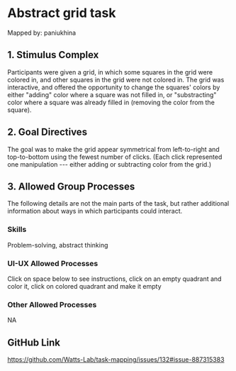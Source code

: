 # Abstract grid task

Mapped by: paniukhina 

## 1. Stimulus Complex 
Participants were given a grid, in which some squares in the grid were colored in, and other squares in the grid were not colored in. The grid was interactive, and offered the opportunity to change the squares' colors by either "adding" color where a square was not filled in, or "substracting" color where a square was already filled in (removing the color from the square).

## 2. Goal Directives 
The goal was to make the grid appear symmetrical from left-to-right and top-to-bottom using the fewest number of clicks. (Each click represented one manipulation --- either adding or subtracting color from the grid.)

## 3. Allowed Group Processes 
The following details are not the main parts of the task, but rather additional information about ways in which participants could interact.

### Skills 
Problem-solving, abstract thinking

### UI-UX Allowed Processes
Click on space below to see instructions, click on an empty quadrant and color it, click on colored quadrant and make it empty

### Other Allowed Processes
NA

## GitHub Link 
https://github.com/Watts-Lab/task-mapping/issues/132#issue-887315383

